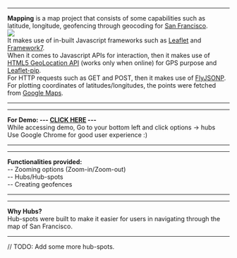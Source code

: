 ***
<b>Mapping</b> is a map project that consists of some capabilities such as latitude, longitude, geofencing through geocoding for <a href="https://en.wikipedia.org/wiki/San_Francisco">San Francisco</a>.<br>
![](http://justinsomnia.org/images/san-francisco-neighborhood-map.jpg)
<br>
It makes use of in-built Javascript frameworks such as <a href="https://github.com/Leaflet/Leaflet">Leaflet</a> and <a href="https://github.com/nolimits4web/Framework7">Framework7</a>. <br>
When it comes to Javascript APIs for interaction, then it makes use of <a href="http://www.w3schools.com/html/html5_geolocation.asp">HTML5 GeoLocation API</a> (works only when online) for GPS purpose and <a href="https://github.com/mapbox/leaflet-pip">Leaflet-pip</a>.<br>
For HTTP requests such as GET and POST, then it makes use of <a href="https://github.com/alotaiba/FlyJSONP">FlyJSONP</a>.<br>
For plotting coordinates of latitudes/longitudes, the points were fetched from <a href="https://maps.google.com/">Google Maps</a>.<br>
***
***
<b>For Demo: --- <a href="http://ashumeow.github.io/mapping/">CLICK HERE</a> ---</b> <br>
While accessing demo, Go to your bottom left and click options -> hubs <br>
Use Google Chrome for good user experience :)
***
***
<b>Functionalities provided:</b><br>
-- Zooming options (Zoom-in/Zoom-out) <br>
-- Hubs/Hub-spots <br>
-- Creating geofences
***
***
<b>Why Hubs?</b> <br>
Hub-spots were built to make it easier for users in navigating through the map of San Francisco.
***
// TODO: Add some more hub-spots.